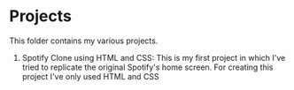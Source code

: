 # Projects
This folder contains my various projects.

1. Spotify Clone using HTML and CSS: This is my first project in which I've tried to replicate the original Spotify's home screen. For creating this project I've only used HTML and CSS
